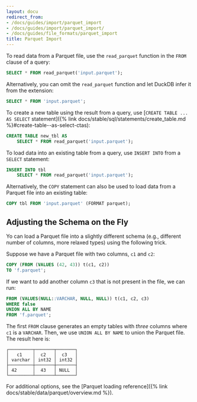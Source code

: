 ```yaml
---
layout: docu
redirect_from:
- /docs/guides/import/parquet_import
- /docs/guides/import/parquet_import/
- /docs/guides/file_formats/parquet_import
title: Parquet Import
---
```


To read data from a Parquet file, use the `read_parquet` function in the `FROM` clause of a query:

```sql
SELECT * FROM read_parquet('input.parquet');
```

Alternatively, you can omit the `read_parquet` function and let DuckDB infer it from the extension:

```sql
SELECT * FROM 'input.parquet';
```

To create a new table using the result from a query, use [`CREATE TABLE ... AS SELECT` statement]({% link docs/stable/sql/statements/create_table.md %}#create-table--as-select-ctas):

```sql
CREATE TABLE new_tbl AS
    SELECT * FROM read_parquet('input.parquet');
```

To load data into an existing table from a query, use `INSERT INTO` from a `SELECT` statement:

```sql
INSERT INTO tbl
    SELECT * FROM read_parquet('input.parquet');
```

Alternatively, the `COPY` statement can also be used to load data from a Parquet file into an existing table:

```sql
COPY tbl FROM 'input.parquet' (FORMAT parquet);
```

## Adjusting the Schema on the Fly

Yo can load a Parquet file into a slightly different schema (e.g., different number of columns, more relaxed types) using the following trick.

Suppose we have a Parquet file with two columns, `c1` and `c2`:

```sql
COPY (FROM (VALUES (42, 43)) t(c1, c2))
TO 'f.parquet';
```

If we want to add another column `c3` that is not present in the file, we can run:

```sql
FROM (VALUES(NULL::VARCHAR, NULL, NULL)) t(c1, c2, c3)
WHERE false
UNION ALL BY NAME
FROM 'f.parquet';
```

The first `FROM` clause generates an empty tables with *three* columns where `c1` is a `VARCHAR`.
Then, we use `UNION ALL BY NAME` to union the Parquet file. The result here is:

```text
┌─────────┬───────┬───────┐
│   c1    │  c2   │  c3   │
│ varchar │ int32 │ int32 │
├─────────┼───────┼───────┤
│ 42      │  43   │ NULL  │
└─────────┴───────┴───────┘
```

For additional options, see the [Parquet loading reference]({% link docs/stable/data/parquet/overview.md %}).
